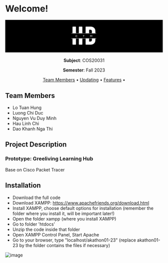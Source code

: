 # Welcome!
![image](images/LongLogo.png)

<p align="center"><strong>Subject</strong>: COS20031</p>

<p align="center"><strong>Semester</strong>: Fall 2023</p>

<p align="center">
  <a href="#teammember">Team Members</a> •
  <a href="#updating">Updating</a> •
  <a href="#features">Features</a> •
</p>

## Team Members

- Lo Tuan Hung
- Luong Chi Duc
- Nguyen Vu Duy Minh
- Hau Linh Chi
- Dao Khanh Nga Thi

## Project Description

### Prototype: Greeliving Learning Hub

Base on Cisco Packet Tracer

## Installation

- Download the full code
- Download XAMPP: https://www.apachefriends.org/download.html
- Install XAMPP, choose default options for installation (remember the folder where you install it, will be important later!)
- Open the folder xampp (where you install XAMPP)
- Go to folder 'htdocs'
- Unzip the code inside that folder
- Open XAMPP Control Panel, Start Apache
- Go to your browser, type "localhost/akathon01-23" (replace akathon01-23 by the folder contains the files if necessary)

![image](https://user-images.githubusercontent.com/114485224/209611403-fdc415c7-a877-42d1-b050-72b0bcbf7491.png)
